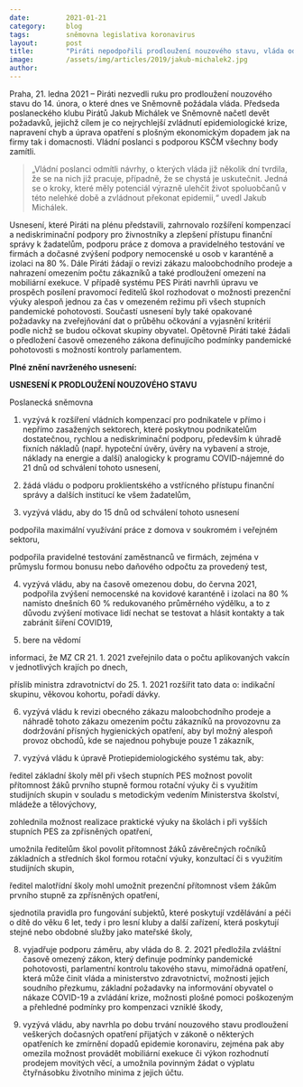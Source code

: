 ```yaml
---
date:         2021-01-21
category:     blog
tags:         sněmovna legislativa koronavirus
layout:       post
title:        "Piráti nepodpořili prodloužení nouzového stavu, vláda odmítla vyslyšet požadavky zmírňující dopady krize na občany"
image:        /assets/img/articles/2019/jakub-michalek2.jpg
author:       
---
```

 



Praha, 21. ledna 2021 – Piráti nezvedli ruku pro prodloužení nouzového stavu do 14. února, o které dnes ve Sněmovně požádala vláda. Předseda poslaneckého klubu Pirátů Jakub Michálek ve Sněmovně načetl devět požadavků, jejichž cílem je co nejrychlejší zvládnutí epidemiologické krize, napravení chyb a úprava opatření s plošným ekonomickým dopadem jak na firmy tak i domacnosti. Vládní poslanci s podporou KSČM všechny body zamítli.

> „Vládní poslanci odmítli návrhy, o kterých vláda již několik dní tvrdila, že se na nich již pracuje, případně, že se chystá je uskutečnit. Jedná se o kroky, které měly potenciál výrazně ulehčit život spoluobčanů v této nelehké době a zvládnout překonat epidemii,“ uvedl Jakub Michálek.

Usnesení, které Piráti na plénu představili, zahrnovalo rozšíření kompenzací a nediskriminační podpory pro živnostníky a zlepšení přístupu finanční správy k žadatelům, podporu práce z domova a pravidelného testování ve firmách a dočasné zvýšení podpory nemocenské u osob v karanténě a izolaci na 80 %. Dále Piráti žádají o revizi zákazu maloobchodního prodeje a nahrazení omezením počtu zákazníků a také prodloužení omezení na mobiliární exekuce. V případě systému PES Piráti navrhli úpravu ve prospěch posílení pravomocí ředitelů škol rozhodovat o možnosti prezenční výuky alespoň jednou za čas v omezeném režimu při všech stupních pandemické pohotovosti. Součastí usnesení byly také opakované požadavky na zveřejňování dat o průběhu očkování a vyjasnění kritérií podle nichž se budou očkovat skupiny obyvatel. Opětovně Piráti také žádali o předložení časově omezeného zákona definujícího podmínky pandemické pohotovosti s možností kontroly parlamentem.

 

**Plné znění navrženého usnesení:**

 

**USNESENÍ K PRODLOUŽENÍ NOUZOVÉHO STAVU**

Poslanecká sněmovna

1. vyzývá k rozšíření vládních kompenzací pro podnikatele v přímo i nepřímo zasažených sektorech, které poskytnou podnikatelům dostatečnou, rychlou a nediskriminační podporu, především k úhradě fixních nákladů (např. hypoteční úvěry, úvěry na vybavení a stroje, náklady na energie a další) analogicky k programu COVID-nájemné do 21 dnů od schválení tohoto usnesení,

2. žádá vládu o podporu proklientského a vstřícného přístupu finanční správy a dalších institucí ke všem žadatelům,

3. vyzývá vládu, aby do 15 dnů od schválení tohoto usnesení

  podpořila maximální využívání práce z domova v soukromém i veřejném sektoru,

  podpořila pravidelné testování zaměstnanců ve firmách, zejména v průmyslu formou bonusu nebo daňového odpočtu za provedený test,

4. vyzývá vládu, aby na časově omezenou dobu, do června 2021, podpořila zvýšení nemocenské na kovidové karanténě i izolaci na 80 % namísto dnešních 60 % redukovaného průměrného výdělku, a to z důvodu zvýšení motivace lidí nechat se testovat a hlásit kontakty a tak zabránit šíření COVID19,

5. bere na vědomí

  informaci, že MZ CR 21. 1. 2021 zveřejnilo data o počtu aplikovaných vakcín v jednotlivých krajích po dnech,

  příslib ministra zdravotnictví do 25. 1. 2021 rozšířit tato data o: indikační skupinu, věkovou kohortu, pořadí dávky.

6. vyzývá vládu k revizi obecného zákazu maloobchodního prodeje a náhradě tohoto zákazu omezením počtu zákazníků na provozovnu za dodržování přísných hygienických opatření, aby byl možný alespoň provoz obchodů, kde se najednou pohybuje pouze 1 zákazník, 

7. vyzývá vládu k úpravě Protiepidemiologického systému tak, aby:

  ředitel základní školy měl při všech stupních PES možnost povolit přítomnost žáků prvního stupně formou rotační výuky či s využitím studijních skupin v souladu s metodickým vedením Ministerstva školství, mládeže a tělovýchovy,

  zohlednila možnost realizace praktické výuky na školách i při vyšších stupních PES za zpřísněných opatření,

  umožnila ředitelům škol povolit přítomnost žáků závěrečných ročníků základních a středních škol formou rotační výuky, konzultací či s využitím studijních skupin,

  ředitel malotřídní školy mohl umožnit prezenční přítomnost všem žákům prvního stupně za zpřísněných opatření,

  sjednotila pravidla pro fungování subjektů, které poskytují vzdělávání a péči o dítě do věku 6 let, tedy i pro lesní kluby a další zařízení, která poskytují stejné nebo obdobné služby jako mateřské školy,

8. vyjadřuje podporu záměru, aby vláda do 8. 2. 2021 předložila zvláštní časově omezený zákon, který definuje podmínky pandemické pohotovosti, parlamentní kontrolu takového stavu, mimořádná opatření, která může činit vláda a ministerstvo zdravotnictví, možnosti jejich soudního přezkumu, základní požadavky na informování obyvatel o nákaze COVID-19 a zvládání krize, možnosti plošné pomoci poškozeným a přehledné podmínky pro kompenzaci vzniklé škody,  

9. vyzývá vládu, aby navrhla po dobu trvání nouzového stavu prodloužení veškerých dočasných opatření přijatých v zákoně o některých opatřeních ke zmírnění dopadů epidemie koronaviru, zejména pak aby omezila možnost provádět mobiliární exekuce či výkon rozhodnutí prodejem movitých věcí, a umožnila povinným žádat o výplatu čtyřnásobku životního minima z jejich účtu. 

